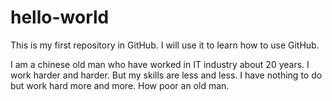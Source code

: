 # hello-world
This is my first repository in GitHub. I will use it to learn how to use GitHub.

I am a chinese old man who have worked in IT industry about 20 years. I work harder and harder. But my skills are less and less. I have nothing to do but work hard more and more. How poor an old man.
